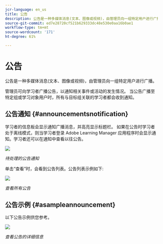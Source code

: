 ```yaml
---
jcr-language: en_us
title: 公告
description: 公告是一种多媒体消息(文本、图像或视频)，由管理员向一组特定用户进行广播。
source-git-commit: ed7e28720cf521b629333dc48e530e0aa16b0ae1
workflow-type: tm+mt
source-wordcount: '171'
ht-degree: 61%

---
```




# 公告

公告是一种多媒体消息(文本、图像或视频)，由管理员向一组特定用户进行广播。

管理员可向学习者广播公告，以通知相关事件或活动的发生情况。 当公告广播至特定组或学习对象用户时，所有与目标组关联的学习者都会收到通知。

## 公告通知 {#announcementsnotification}

学习者的信息板会显示通知广播消息，并高亮显示标题栏。 如果在公告时学习者处于离线模式，则当学习者登录 Adobe Learning Manager 应用程序时会显示通知。学习者还可以在通知中查看以往公告。

![](assets/pending-announcements.png)

*待处理的公告通知*

单击“查看”时，会看到公告列表。公告列表示例如下:

![](assets/learner-announcements-list.png)

*查看所有公告*

## 公告示例 {#asampleannouncement}

以下公告示例供您参考。

![](assets/announcement-details.png)

*查看公告的详细信息*

